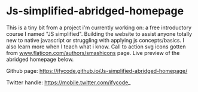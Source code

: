 # Js-simplified-abridged-homepage
This is a tiny bit from a project i'm currently working on: a free introductory course I named "JS simplified". 
Building the website to assist anyone totally new to native javascript or struggling with applying js concepts/basics. 
I also learn more when I teach what i know. Call to action svg icons gotten from www.flaticon.com/authors/smashicons page. 
Live preview of the abridged homepage below. 

Github page:
https://ifycode.github.io/Js-simplified-abridged-homepage/

Twitter handle:
https://mobile.twitter.com/ifycode_

